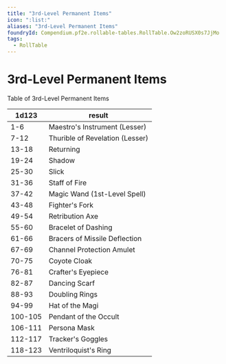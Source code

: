 ```yaml
---
title: "3rd-Level Permanent Items"
icon: ":list:"
aliases: "3rd-Level Permanent Items"
foundryId: Compendium.pf2e.rollable-tables.RollTable.Ow2zoRUSX0s7JjMo
tags:
  - RollTable
---
```


# 3rd-Level Permanent Items
Table of 3rd-Level Permanent Items

| 1d123 | result |
|------|--------|
| 1-6 | Maestro's Instrument (Lesser) |
| 7-12 | Thurible of Revelation (Lesser) |
| 13-18 | Returning |
| 19-24 | Shadow |
| 25-30 | Slick |
| 31-36 | Staff of Fire |
| 37-42 | Magic Wand (1st-Level Spell) |
| 43-48 | Fighter's Fork |
| 49-54 | Retribution Axe |
| 55-60 | Bracelet of Dashing |
| 61-66 | Bracers of Missile Deflection |
| 67-69 | Channel Protection Amulet |
| 70-75 | Coyote Cloak |
| 76-81 | Crafter's Eyepiece |
| 82-87 | Dancing Scarf |
| 88-93 | Doubling Rings |
| 94-99 | Hat of the Magi |
| 100-105 | Pendant of the Occult |
| 106-111 | Persona Mask |
| 112-117 | Tracker's Goggles |
| 118-123 | Ventriloquist's Ring |
